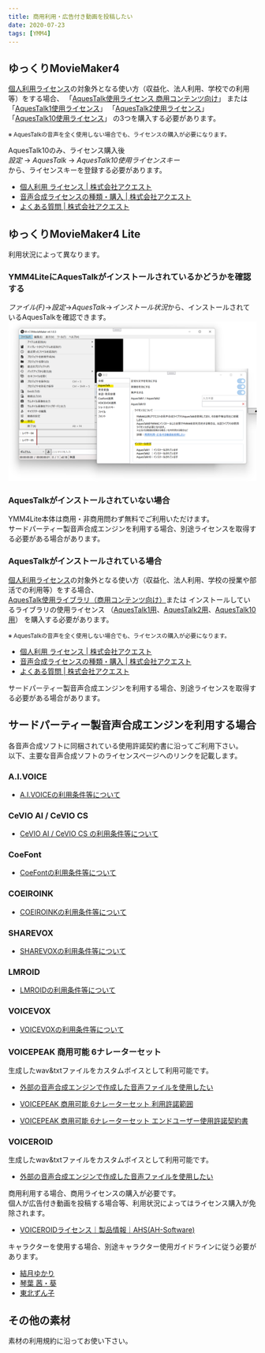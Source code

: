 ```yaml
---
title: 商用利用・広告付き動画を投稿したい
date: 2020-07-23
tags: [YMM4]
---
```

## ゆっくりMovieMaker4
[個人利用ライセンス](https://www.a-quest.com/licence_free.html)の対象外となる使い方（収益化、法人利用、学校での利用等）をする場合、
「[AquesTalk使用ライセンス 商用コンテンツ向け](https://store.a-quest.com/items/7413986)」
または
「[AquesTalk1使用ライセンス](https://store.a-quest.com/items/7905423)」
「[AquesTalk2使用ライセンス](https://store.a-quest.com/items/7905447)」
「[AquesTalk10使用ライセンス](https://store.a-quest.com/items/8529902)」
の3つを購入する必要があります。  

<small>
※ AquesTalkの音声を全く使用しない場合でも、ライセンスの購入が必要になります。
</small>

AquesTalk10のみ、ライセンス購入後  
*設定* → *AquesTalk* → *AquesTalk10使用ライセンスキー*  
から、ライセンスキーを登録する必要があります。

- [個人利用 ライセンス | 株式会社アクエスト](https://www.a-quest.com/licence_free.html)
- [音声合成ライセンスの種類・購入 | 株式会社アクエスト](https://www.a-quest.com/licence.html)
- [よくある質問 | 株式会社アクエスト](https://www.a-quest.com/faq.html)

## ゆっくりMovieMaker4 Lite
利用状況によって異なります。
### YMM4LiteにAquesTalkがインストールされているかどうかを確認する
*ファイル(F)*→*設定*→*AquesTalk*→*インストール状況*から、インストールされているAquesTalkを確認できます。
![スクリーンショット](商用利用・広告付き動画を投稿したい_4820.png)

### AquesTalkがインストールされていない場合
YMM4Lite本体は商用・非商用問わず無料でご利用いただけます。  
サードパーティー製音声合成エンジンを利用する場合、別途ライセンスを取得する必要がある場合があります。

### AquesTalkがインストールされている場合
[個人利用ライセンス](https://www.a-quest.com/licence_free.html)の対象外となる使い方（収益化、法人利用、学校の授業や部活での利用等）をする場合、
[AquesTalk使用ライブラリ（商用コンテンツ向け）](https://store.a-quest.com/items/7413986)または
インストールしているライブラリの使用ライセンス
（[AquesTalk1用](https://store.a-quest.com/items/7905423)、[AquesTalk2用](https://store.a-quest.com/items/7905447)、[AquesTalk10用](https://store.a-quest.com/items/8529902)）
を購入する必要があります。

<small>
※ AquesTalkの音声を全く使用しない場合でも、ライセンスの購入が必要になります。
</small>

- [個人利用 ライセンス | 株式会社アクエスト](https://www.a-quest.com/licence_free.html)
- [音声合成ライセンスの種類・購入 | 株式会社アクエスト](https://www.a-quest.com/licence.html)
- [よくある質問 | 株式会社アクエスト](https://www.a-quest.com/faq.html)

サードパーティー製音声合成エンジンを利用する場合、別途ライセンスを取得する必要がある場合があります。

## サードパーティー製音声合成エンジンを利用する場合
各音声合成ソフトに同梱されている使用許諾契約書に沿ってご利用下さい。  
以下、主要な音声合成ソフトのライセンスページへのリンクを記載します。  

### A.I.VOICE
- [A.I.VOICEの利用条件等について](/ymm4/faq/ゆっくりボイス/AIVOICE/#利用条件等)

### CeVIO AI / CeVIO CS
- [CeVIO AI / CeVIO CS の利用条件等について](/ymm4/faq/ゆっくりボイス/CeVIOを使用する/#利用条件等)

### CoeFont
- [CoeFontの利用条件等について](/ymm4/faq/ゆっくりボイス/CoeFontを利用する/#利用条件等)

### COEIROINK
- [COEIROINKの利用条件等について](/ymm4/faq/ゆっくりボイス/COEIROINK/#利用条件等)

### SHAREVOX
- [SHAREVOXの利用条件等について](/ymm4/faq/ゆっくりボイス/SHAREVOX/#利用条件等)

### LMROID
- [LMROIDの利用条件等について](/ymm4/faq/ゆっくりボイス/LMROID/#利用条件等)

### VOICEVOX
- [VOICEVOXの利用条件等について](/ymm4/faq/ゆっくりボイス/VOICEVOXを使用する/#利用条件等)

### VOICEPEAK 商用可能 6ナレーターセット
生成したwav&txtファイルをカスタムボイスとして利用可能です。
- [外部の音声合成エンジンで作成した音声ファイルを使用したい](../ゆっくりボイス/%E5%A4%96%E9%83%A8%E3%81%AE%E9%9F%B3%E5%A3%B0%E5%90%88%E6%88%90%E3%82%A8%E3%83%B3%E3%82%B8%E3%83%B3%E3%81%A7%E4%BD%9C%E6%88%90%E3%81%97%E3%81%9F%E9%9F%B3%E5%A3%B0%E3%83%95%E3%82%A1%E3%82%A4%E3%83%AB%E3%82%92%E4%BD%BF%E7%94%A8%E3%81%97%E3%81%9F%E3%81%84.md)

- [VOICEPEAK 商用可能 6ナレーターセット 利用許諾範囲](https://www.ah-soft.com/commercial/voicepeak/6nare/index.html)
- [VOICEPEAK 商用可能 6ナレーターセット エンドユーザー使用許諾契約書](https://www.ah-soft.com/voice/6nare/eula.html)

<Flex>
    <AmazonCard item="B09TW18HS7"/>
</Flex>

### VOICEROID
生成したwav&txtファイルをカスタムボイスとして利用可能です。
- [外部の音声合成エンジンで作成した音声ファイルを使用したい](../ゆっくりボイス/%E5%A4%96%E9%83%A8%E3%81%AE%E9%9F%B3%E5%A3%B0%E5%90%88%E6%88%90%E3%82%A8%E3%83%B3%E3%82%B8%E3%83%B3%E3%81%A7%E4%BD%9C%E6%88%90%E3%81%97%E3%81%9F%E9%9F%B3%E5%A3%B0%E3%83%95%E3%82%A1%E3%82%A4%E3%83%AB%E3%82%92%E4%BD%BF%E7%94%A8%E3%81%97%E3%81%9F%E3%81%84.md)

商用利用する場合、商用ライセンスの購入が必要です。  
個人が広告付き動画を投稿する場合等、利用状況によってはライセンス購入が免除されます。

- [VOICEROIDライセンス｜製品情報｜AHS(AH-Software)](https://www.ah-soft.com/voiceroid/license/license.html)

キャラクターを使用する場合、別途キャラクター使用ガイドラインに従う必要があります。
- [結月ゆかり](https://www.ah-soft.com/vocaloid/yukari/charactor_guide.html)
- [琴葉 茜・葵](https://www.ai-j.jp/kotonoha/)
- [東北ずん子](https://zunko.jp/guideline.html)

<Flex>
    <AmazonCard item="B072LN3WM8"/>
    <AmazonCard item="B078213JVP"/>
    <AmazonCard item="B071LJJG9H"/>
    <AmazonCard item="B01MF9A8SM"/>
</Flex>

## その他の素材
素材の利用規約に沿ってお使い下さい。
